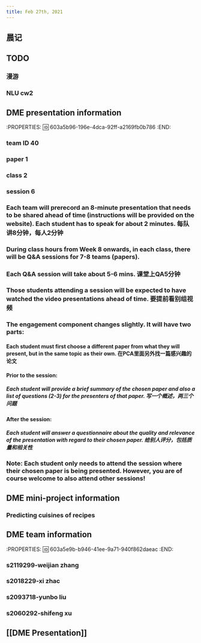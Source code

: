 ```yaml
---
title: Feb 27th, 2021
---
```


## 晨记
## TODO
### 漫游
### NLU cw2
## DME presentation information
:PROPERTIES:
:id: 603a5b96-196e-4dca-92ff-a2169fb0b786
:END:
### team ID 40
### paper 1
### class 2
### session 6
### Each team will prerecord an 8-minute presentation that needs to be shared ahead of time (instructions will be provided on the website). Each student has to speak for about 2 minutes. 每队讲8分钟，每人2分钟
### During class hours from Week 8 onwards, in each class, there will be Q&A sessions for 7-8 teams (papers).
### Each Q&A session will take about 5-6 mins. 课堂上QA5分钟
### Those students attending a session will be expected to have watched the video presentations ahead of time. 要提前看别组视频
### The engagement component changes slightly. It will have two parts:
#### Each student must first choose a different paper from what they will present, but in the same topic as their own. 在PCA里面另外找一篇感兴趣的论文
#### Prior to the session:
##### Each student will provide a brief summary of the chosen paper and also a list of questions (2-3) for the presenters of that paper. 写一个概述，两三个问题
#### After the session:
##### Each student will answer a questionnaire about the quality and relevance of the presentation with regard to their chosen paper. 给别人评分，包括质量和相关性
### Note: Each student only needs to attend the session where their chosen paper is being presented. However, you are of course welcome to also attend other sessions!
## DME mini-project information
### Predicting cuisines of recipes
## DME team information
:PROPERTIES:
:id: 603a5e9b-b946-41ee-9a71-940f862daeac
:END:
### s2119299-weijian zhang
### s2018229-xi zhac
### s2093718-yunbo liu
### s2060292-shifeng xu
## [[DME Presentation]]
##
